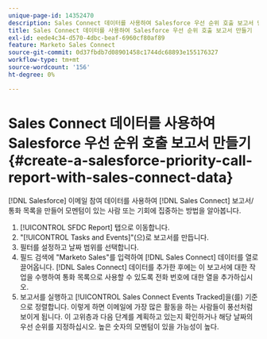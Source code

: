 ```yaml
---
unique-page-id: 14352470
description: Sales Connect 데이터를 사용하여 Salesforce 우선 순위 호출 보고서 만들기 - Marketo 문서 - 제품 설명서
title: Sales Connect 데이터를 사용하여 Salesforce 우선 순위 호출 보고서 만들기
exl-id: eede4c34-d570-4dbc-beaf-6960cf80af89
feature: Marketo Sales Connect
source-git-commit: 0d37fbdb7d08901458c1744dc68893e155176327
workflow-type: tm+mt
source-wordcount: '156'
ht-degree: 0%

---
```


# Sales Connect 데이터를 사용하여 Salesforce 우선 순위 호출 보고서 만들기 {#create-a-salesforce-priority-call-report-with-sales-connect-data}

[!DNL Salesforce] 이메일 참여 데이터를 사용하여 [!DNL Sales Connect] 보고서/통화 목록을 만들어 모멘텀이 있는 사람 또는 기회에 집중하는 방법을 알아봅니다.

1. [!UICONTROL SFDC Report] 탭으로 이동합니다.
1. &quot;[!UICONTROL Tasks and Events]&quot;(으)로 보고서를 만듭니다.
1. 필터를 설정하고 날짜 범위를 선택합니다.
1. 필드 검색에 &quot;Marketo Sales&quot;를 입력하여 [!DNL Sales Connect] 데이터를 열로 끌어옵니다. [!DNL Sales Connect] 데이터를 추가한 후에는 이 보고서에 대한 작업을 수행하여 통화 목록으로 사용할 수 있도록 전화 번호에 대한 열을 추가하십시오.
1. 보고서를 실행하고 [!UICONTROL Sales Connect Events Tracked]을(를) 기준으로 정렬합니다. 이렇게 하면 이메일에 가장 많은 활동을 하는 사람들이 풍선처럼 보이게 됩니다. 이 고위층과 다음 단계를 계획하고 있는지 확인하거나 해당 날짜의 우선 순위를 지정하십시오. 높은 숫자의 모멘텀이 있을 가능성이 높다.
